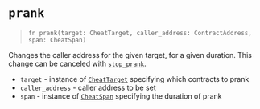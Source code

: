 # `prank`

> `fn prank(target: CheatTarget, caller_address: ContractAddress, span: CheatSpan)`

Changes the caller address for the given target, for a given duration.
This change can be canceled with [`stop_prank`](./stop_prank.md).

- `target` - instance of [`CheatTarget`](../cheat_target.md) specifying which contracts to prank
- `caller_address` - caller address to be set
- `span` - instance of [`CheatSpan`](../cheat_span.md) specifying the duration of prank
